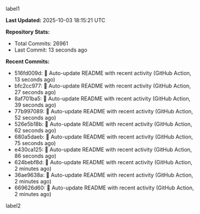 
label1 
<!-- ACTIVITY_START -->
**Last Updated:** 2025-10-03 18:15:21 UTC

**Repository Stats:**
- Total Commits: 26961
- Last Commit: 13 seconds ago

**Recent Commits:**
- 516fd009d: 🤖 Auto-update README with recent activity (GitHub Action, 13 seconds ago)
- bfc2cc977: 🤖 Auto-update README with recent activity (GitHub Action, 27 seconds ago)
- 8af701ba5: 🤖 Auto-update README with recent activity (GitHub Action, 39 seconds ago)
- 77b997089: 🤖 Auto-update README with recent activity (GitHub Action, 52 seconds ago)
- 526e5b18b: 🤖 Auto-update README with recent activity (GitHub Action, 62 seconds ago)
- 680a5daeb: 🤖 Auto-update README with recent activity (GitHub Action, 75 seconds ago)
- e430ca125: 🤖 Auto-update README with recent activity (GitHub Action, 86 seconds ago)
- 624bebf8d: 🤖 Auto-update README with recent activity (GitHub Action, 2 minutes ago)
- 36ae9638a: 🤖 Auto-update README with recent activity (GitHub Action, 2 minutes ago)
- 669626d60: 🤖 Auto-update README with recent activity (GitHub Action, 2 minutes ago)
<!-- ACTIVITY_END -->

label2
